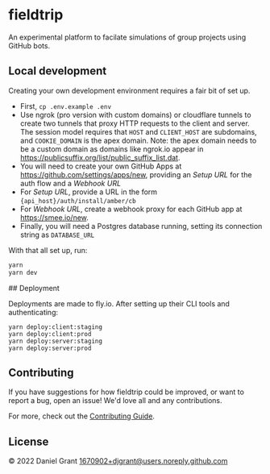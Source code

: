 # fieldtrip

An experimental platform to facilate simulations of group projects using GitHub bots.

## Local development

Creating your own development environment requires a fair bit of set up.

- First, `cp .env.example .env`
- Use ngrok (pro version with custom domains) or cloudflare tunnels to create two tunnels that proxy HTTP requests to the client and server. The session model requires that `HOST` and `CLIENT_HOST` are subdomains, and `COOKIE_DOMAIN` is the apex domain. Note: the apex domain needs to be a custom domain as domains like ngrok.io appear in https://publicsuffix.org/list/public_suffix_list.dat.
- You will need to create your own GitHub Apps at https://github.com/settings/apps/new, providing an _Setup URL_ for the auth flow and a _Webhook URL_
- For _Setup URL_, provide a URL in the form `{api_host}/auth/install/amber/cb`
- For _Webhook URL_, create a webhook proxy for each GitHub app at https://smee.io/new.
- Finally, you will need a Postgres database running, setting its connection string as `DATABASE_URL`

With that all set up, run:

```sh
yarn
yarn dev
```

## Deployment

Deployments are made to fly.io. After setting up their CLI tools and authenticating:

```
yarn deploy:client:staging
yarn deploy:client:prod
yarn deploy:server:staging
yarn deploy:server:prod
```

## Contributing

If you have suggestions for how fieldtrip could be improved, or want to report a bug, open an issue! We'd love all and any contributions.

For more, check out the [Contributing Guide](CONTRIBUTING.md).

## License

© 2022 Daniel Grant <1670902+djgrant@users.noreply.github.com>
